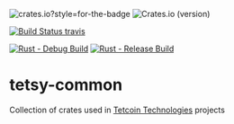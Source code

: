 ![crates.io](https://img.shields.io/crates/v/tetsy-bytes.svg?style=for-the-badge)?style=for-the-badge
![Crates.io (version)](https://img.shields.io/crates/dv/tetsy-bytes/0.1.2-alpha?style=for-the-badge)

[![Build Status travis][travis-image]][travis-url]

[travis-image]: https://travis-ci.org/tetcoin/tetsy-common.svg?branch=master
[travis-url]: https://travis-ci.org/tetcoin/tetsy-common

[![Rust - Debug Build](https://github.com/tetcoin/tetsy-common/actions/workflows/rust-debug.yml/badge.svg)](https://github.com/tetcoin/tetsy-common/actions/workflows/rust-debug.yml)
[![Rust - Release Build](https://github.com/tetcoin/tetsy-common/actions/workflows/rust-release.yml/badge.svg)](https://github.com/tetcoin/tetsy-common/actions/workflows/rust-release.yml)

# tetsy-common
Collection of crates used in [Tetcoin Technologies](https://www.tetcoin.org/) projects
